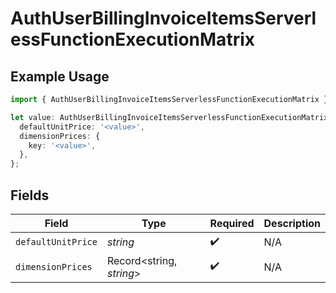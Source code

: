 # AuthUserBillingInvoiceItemsServerlessFunctionExecutionMatrix

## Example Usage

```typescript
import { AuthUserBillingInvoiceItemsServerlessFunctionExecutionMatrix } from '@vercel/client/models/components';

let value: AuthUserBillingInvoiceItemsServerlessFunctionExecutionMatrix = {
  defaultUnitPrice: '<value>',
  dimensionPrices: {
    key: '<value>',
  },
};
```

## Fields

| Field              | Type                     | Required           | Description |
| ------------------ | ------------------------ | ------------------ | ----------- |
| `defaultUnitPrice` | _string_                 | :heavy_check_mark: | N/A         |
| `dimensionPrices`  | Record<string, _string_> | :heavy_check_mark: | N/A         |
